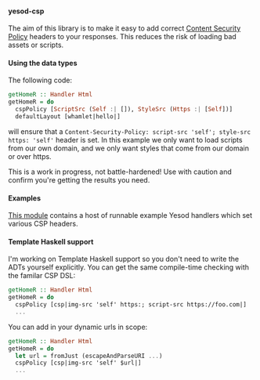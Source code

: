 #### yesod-csp

The aim of this library is to make it easy to add correct [Content Security Policy](http://content-security-policy.com/) headers to your responses. This reduces the risk of loading bad assets or scripts.

#### Using the data types

The following code:

```haskell
getHomeR :: Handler Html
getHomeR = do
  cspPolicy [ScriptSrc (Self :| []), StyleSrc (Https :| [Self])]
  defaultLayout [whamlet|hello|]
```

will ensure that a `Content-Security-Policy: script-src 'self'; style-src https: 'self'` header is set. In this example we only want to load scripts from our own domain, and we only want styles that come from our domain or over https.

This is a work in progress, not battle-hardened! Use with caution and confirm you're getting the results you need.

#### Examples

[This module](https://github.com/pSub/yesod-csp/blob/master/src/Yesod/Csp/Example.hs) contains a host of runnable example Yesod handlers which set various CSP headers.

#### Template Haskell support

I'm working on Template Haskell support so you don't need to write the ADTs yourself explicitly. You can get the same compile-time checking with the familar CSP DSL:

```haskell
getHomeR :: Handler Html
getHomeR = do
  cspPolicy [csp|img-src 'self' https:; script-src https://foo.com|]
  ...
```

You can add in your dynamic urls in scope:

```haskell
getHomeR :: Handler Html
getHomeR = do
  let url = fromJust (escapeAndParseURI ...)
  cspPolicy [csp|img-src 'self' $url|]
  ...
```

